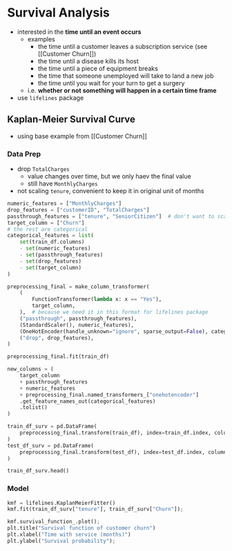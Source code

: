 # Survival Analysis
- interested in the **time until an event occurs**
	- examples
		- the time until a customer leaves a subscription service (see [[Customer Churn]])
		- the time until a disease kills its host
		- the time until a piece of equipment breaks
		- the time that someone unemployed will take to land a new job
		- the time until you wait for your turn to get a surgery
	- i.e. **whether or not something will happen in a certain time frame**
- use `lifelines` package
## Kaplan-Meier Survival Curve
- using base example from [[Customer Churn]]
### Data Prep
- drop `TotalCharges`
	- value changes over time, but we only haev the final value
	- still have `MonthlyCharges`
- not scaling `tenure`, convenient to keep it in original unit of months
```python
numeric_features = ["MonthlyCharges"]
drop_features = ["customerID", "TotalCharges"]
passthrough_features = ["tenure", "SeniorCitizen"]  # don't want to scale tenure
target_column = ["Churn"]
# the rest are categorical
categorical_features = list(
    set(train_df.columns)
    - set(numeric_features)
    - set(passthrough_features)
    - set(drop_features)
    - set(target_column)
)

preprocessing_final = make_column_transformer(
    (
        FunctionTransformer(lambda x: x == "Yes"),
        target_column,
    ),  # because we need it in this format for lifelines package
    ("passthrough", passthrough_features),
    (StandardScaler(), numeric_features),
    (OneHotEncoder(handle_unknown="ignore", sparse_output=False), categorical_features),
    ("drop", drop_features),
)

preprocessing_final.fit(train_df)

new_columns = (
    target_column
    + passthrough_features
    + numeric_features
    + preprocessing_final.named_transformers_["onehotencoder"]
    .get_feature_names_out(categorical_features)
    .tolist()
)

train_df_surv = pd.DataFrame(
    preprocessing_final.transform(train_df), index=train_df.index, columns=new_columns
)
test_df_surv = pd.DataFrame(
    preprocessing_final.transform(test_df), index=test_df.index, columns=new_columns
)

train_df_surv.head()
```
### Model
```python
kmf = lifelines.KaplanMeierFitter()
kmf.fit(train_df_surv["tenure"], train_df_surv["Churn"]);

kmf.survival_function_.plot();
plt.title("Survival function of customer churn")
plt.xlabel("Time with service (months)")
plt.ylabel("Survival probability");
```